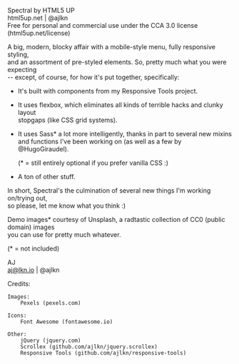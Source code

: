 Spectral by HTML5 UP <br/>
html5up.net | @ajlkn <br/>
Free for personal and commercial use under the CCA 3.0 license (html5up.net/license) <br/>

A big, modern, blocky affair with a mobile-style menu, fully responsive styling,  <br/>
and an assortment of pre-styled elements. So, pretty much what you were expecting  <br/>
-- except, of course, for how it's put together, specifically:

- It's built with components from my Responsive Tools project.

- It uses flexbox, which eliminates all kinds of terrible hacks and clunky layout  <br/>
  stopgaps (like CSS grid systems).

- It uses Sass* a lot more intelligently, thanks in part to several new mixins <br/>
  and functions I've been working on (as well as a few by @HugoGiraudel).

  (* = still entirely optional if you prefer vanilla CSS :)

- A ton of other stuff.

In short, Spectral's the culmination of several new things I'm working on/trying out, <br/>
so please, let me know what you think :)

Demo images* courtesy of Unsplash, a radtastic collection of CC0 (public domain) images <br/>
you can use for pretty much whatever.

(* = not included)

AJ  <br/>
aj@lkn.io | @ajlkn

Credits:

	Images:
		Pexels (pexels.com)

	Icons:
		Font Awesome (fontawesome.io)

	Other:
		jQuery (jquery.com)
		Scrollex (github.com/ajlkn/jquery.scrollex)
		Responsive Tools (github.com/ajlkn/responsive-tools)
